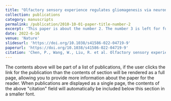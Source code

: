```yaml
---
title: "Olfactory sensory experience regulates gliomagenesis via neuronal IGF1"
collection: publications
category: manuscripts
permalink: /publication/2010-10-01-paper-title-number-2
excerpt: 'This paper is about the number 2. The number 3 is left for future work.'
date: 2022-6-16
venue: 'Nature'
slidesurl: 'https://doi.org/10.1038/s41586-022-04719-9'
paperurl: 'https://doi.org/10.1038/s41586-022-04719-9'
citation: 'Chen, P., Wang, W., Liu, R. et al. Olfactory sensory experience regulates gliomagenesis via neuronal IGF1. Nature 606, 550–556 (2022).'
---
```


The contents above will be part of a list of publications, if the user clicks the link for the publication than the contents of section will be rendered as a full page, allowing you to provide more information about the paper for the reader. When publications are displayed as a single page, the contents of the above "citation" field will automatically be included below this section in a smaller font.
